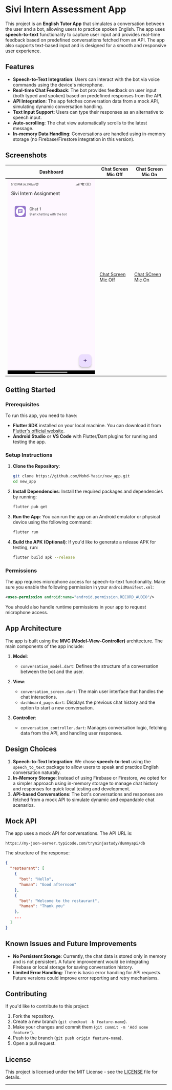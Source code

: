 # Sivi Intern Assessment App

This project is an **English Tutor App** that simulates a conversation between the user and a bot, allowing users to practice spoken English. The app uses **speech-to-text** functionality to capture user input and provides real-time feedback based on predefined conversations fetched from an API. The app also supports text-based input and is designed for a smooth and responsive user experience.

## Features

- **Speech-to-Text Integration**: Users can interact with the bot via voice commands using the device's microphone.
- **Real-time Chat Feedback**: The bot provides feedback on user input (both typed and spoken) based on predefined responses from the API.
- **API Integration**: The app fetches conversation data from a mock API, simulating dynamic conversation handling.
- **Text Input Support**: Users can type their responses as an alternative to speech input.
- **Auto-scrolling**: The chat view automatically scrolls to the latest message.
- **In-memory Data Handling**: Conversations are handled using in-memory storage (no Firebase/Firestore integration in this version).

## Screenshots

| Dashboard                        | Chat Screen Mic Off                                 |      Chat Screen Mic On                       | 
|----------------------------------|-----------------------------------------------------|------------------------------------------------|
| ![Dashboard](Screenshot/ss1.jpg) | [Chat Screen Mic Off](Screenshot/ss2withoutmic.jpg) | [Chat SCreen Mic On](Screenshot/ss3withmic.jpg) 

## Getting Started

### Prerequisites

To run this app, you need to have:

- **Flutter SDK** installed on your local machine. You can download it from [Flutter's official website](https://flutter.dev/docs/get-started/install).
- **Android Studio** or **VS Code** with Flutter/Dart plugins for running and testing the app.

### Setup Instructions

1. **Clone the Repository**:
   ```bash
   git clone https://github.com/Mohd-Yasir/new_app.git
   cd new_app
   ```

2. **Install Dependencies**:
   Install the required packages and dependencies by running:
   ```bash
   flutter pub get
   ```

3. **Run the App**:
   You can run the app on an Android emulator or physical device using the following command:
   ```bash
   flutter run
   ```

4. **Build the APK (Optional)**:
   If you'd like to generate a release APK for testing, run:
   ```bash
   flutter build apk --release
   ```

### Permissions

The app requires microphone access for speech-to-text functionality. Make sure you enable the following permission in your `AndroidManifest.xml`:

```xml
<uses-permission android:name="android.permission.RECORD_AUDIO"/>
```

You should also handle runtime permissions in your app to request microphone access.

## App Architecture

The app is built using the **MVC (Model-View-Controller)** architecture. The main components of the app include:

1. **Model**:
   - `conversation_model.dart`: Defines the structure of a conversation between the bot and the user.

2. **View**:
   - `conversation_screen.dart`: The main user interface that handles the chat interactions.
   - `dashboard_page.dart`: Displays the previous chat history and the option to start a new conversation.

3. **Controller**:
   - `conversation_controller.dart`: Manages conversation logic, fetching data from the API, and handling user responses.

## Design Choices

1. **Speech-to-Text Integration**: We chose **speech-to-text** using the `speech_to_text` package to allow users to speak and practice English conversation naturally.
2. **In-Memory Storage**: Instead of using Firebase or Firestore, we opted for a simpler approach using in-memory storage to manage chat history and responses for quick local testing and development.
3. **API-based Conversations**: The bot's conversations and responses are fetched from a mock API to simulate dynamic and expandable chat scenarios.

## Mock API

The app uses a mock API for conversations. The API URL is:
```plaintext
https://my-json-server.typicode.com/tryninjastudy/dummyapi/db
```

The structure of the response:
```json
{
  "restaurant": [
    {
      "bot": "Hello",
      "human": "Good afternoon"
    },
    {
      "bot": "Welcome to the restaurant",
      "human": "Thank you"
    },
    ...
  ]
}
```

## Known Issues and Future Improvements

- **No Persistent Storage**: Currently, the chat data is stored only in memory and is not persistent. A future improvement would be integrating Firebase or local storage for saving conversation history.
- **Limited Error Handling**: There is basic error handling for API requests. Future versions could improve error reporting and retry mechanisms.

## Contributing

If you'd like to contribute to this project:

1. Fork the repository.
2. Create a new branch (`git checkout -b feature-name`).
3. Make your changes and commit them (`git commit -m 'Add some feature'`).
4. Push to the branch (`git push origin feature-name`).
5. Open a pull request.

## License

This project is licensed under the MIT License - see the [LICENSE](LICENSE) file for details.

---
